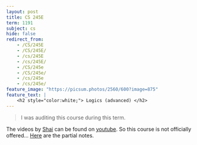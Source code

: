 ```yaml
---
layout: post
title: CS 245E
term: 1191
subject: cs
hide: false
redirect_from:
    - /CS/245E
    - /CS/245E/
    - /cs/245E
    - /cs/245E/
    - /CS/245e
    - /CS/245e/
    - /cs/245e
    - /cs/245e/
feature_image: "https://picsum.photos/2560/600?image=875"
feature_text: |
    <h2 style="color:white;"> Logics (advanced) </h2>
---
```


 > I was auditing this course during this term.

The videos by [Shai](https://cs.uwaterloo.ca/~shai/) can be found on [youtube](https://www.youtube.com/). So this course is not officially offered... [Here](/pdfs/1191/245e.pdf) are the partial notes.
